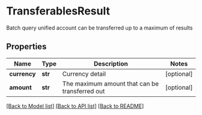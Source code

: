 # TransferablesResult

Batch query unified account can be transferred up to a maximum of results
## Properties
Name | Type | Description | Notes
------------ | ------------- | ------------- | -------------
**currency** | **str** | Currency detail | [optional] 
**amount** | **str** | The maximum amount that can be transferred out | [optional] 

[[Back to Model list]](../README.md#documentation-for-models) [[Back to API list]](../README.md#documentation-for-api-endpoints) [[Back to README]](../README.md)


